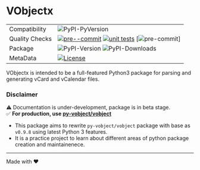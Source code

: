 # VObjectx

|                |                                                                                                                                                                                                                                                                                                                                                                                                                                              |
|----------------|----------------------------------------------------------------------------------------------------------------------------------------------------------------------------------------------------------------------------------------------------------------------------------------------------------------------------------------------------------------------------------------------------------------------------------------------|
| Compatibility  | ![PyPI-PyVersion](https://img.shields.io/pypi/pyversions/vobjectx)                                                                                                                                                                                                                                                                                                                                                                           |
| Quality Checks | [![pre--commit](https://github.com/rsb-23/vobjectx/actions/workflows/pre-commit.yml/badge.svg)](https://github.com/rsb-23/vobjectx/actions/workflows/pre-commit.yml) [![unit tests](https://github.com/rsb-23/vobjectx/actions/workflows/test.yml/badge.svg)](https://github.com/rsb-23/vobjectx/actions/workflows/test.yml)   [![pre-commit](https://img.shields.io/badge/pre--commit-enabled-brightgreen?logo=pre-commit&logoColor=white)] |
| Package        | ![PyPI-Version](https://img.shields.io/pypi/v/vobjectx) ![PyPI-Downloads](https://img.shields.io/pypi/dm/vobjectx?label=PyPI%20downloads)                                                                                                                                                                                                                                                                                                    |
| MetaData       | [![License](https://img.shields.io/badge/License-Apache_2.0-orange.svg)](https://github.com/rsb-23/vobjectx/blob/main/LICENSE)                                                                                                                                                                                                                                                                                                               |                                                                                                                                                                                           

VObjectx is intended to be a full-featured Python3 package for parsing and
generating vCard and vCalendar files.

### Disclaimer

:warning: Documentation is under-development, package is in beta stage.  
:white_check_mark: **For production, use [py-vobject/vobject][pyvobject]**

- This package aims to rewrite `py-vobject/vobject` package with base as `v0.9.8` using latest Python 3 features.
- It is a practice project to learn about different areas of python package creation and maintainenece.

---
Made with :heart:

[pyvobject]: https://www.github.com/py-vobject/vobject
